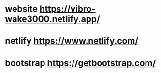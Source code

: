 # website https://vibro-wake3000.netlify.app/




# netlify https://www.netlify.com/
# bootstrap https://getbootstrap.com/
